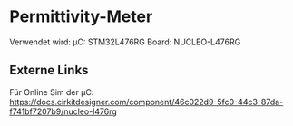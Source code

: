 # Permittivity-Meter

Verwendet wird:
µC: STM32L476RG
Board: NUCLEO-L476RG 

## Externe Links

Für Online Sim der µC: https://docs.cirkitdesigner.com/component/46c022d9-5fc0-44c3-87da-f741bf7207b9/nucleo-l476rg


